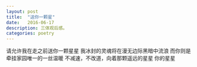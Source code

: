 ```yaml
---
layout: post
title:  "送你一颗星"
date:   2016-06-17
description: 三体观后感。
categories: poetry
---
```


请允许我在走之前送你一颗星星
我冰封的灵魂将在漫无边际黑暗中流浪
而你则是牵挂家园唯一的一丝温暖
不减速，不改道，向着那颗遥远的星星
你的星星
